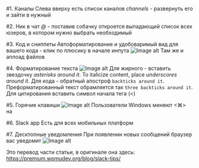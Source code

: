 #1. Каналы
Слева вверху есть список каналов *channels* - развернуть его и зайти в нужный

#2. Ник в чат
*@* - поставив собачку откроется выпадающий список всех юзеров, в котором нужно выбрать необходимый

#3. Код и сниппеты
Автоформатирование и удобоваримый вид для вашего кода - клик по плюсику в начале инпута
![Image alt](http://s31-temporary-files.radikal.ru/f2dddb27bf774d5c98e83c671df3daa7/-88693455.png)
Там же и аплоад файлов

#4. Форматирование текста
![Image alt](https://premium.wpmudev.org/blog/wp-content/uploads/2015/08/highlight.png)
Для жирного - вставить звездочку *asterisks around it*.
To italicize content, place _underscores around it_.
Для кода - обратный апостроф `backticks around it`.
Преформатированный текст обрамляется так ```three backticks around it```.
Для цитирования вставить символ начала тега (<)

#5. Горячие клавиши
![Image alt](https://premium.wpmudev.org/blog/wp-content/uploads/2015/08/shortcuts.png)
Пользователи Windows меняют  <⌘>  на <ctrl>

#6. Slack app 
Есть для всех мобильных платформ

#7. Десктопные уведомления
При появлении новых сообщений браузер вас уведомит
![Image alt](https://premium.wpmudev.org/blog/wp-content/uploads/2015/08/notifications.png)


Это перевод части статьи, в оригинале она здесь: https://premium.wpmudev.org/blog/slack-tips/
